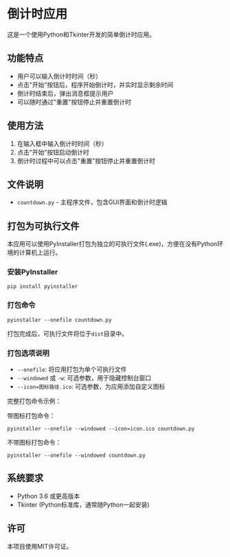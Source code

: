 # 倒计时应用

这是一个使用Python和Tkinter开发的简单倒计时应用。

## 功能特点

- 用户可以输入倒计时时间（秒）
- 点击"开始"按钮后，程序开始倒计时，并实时显示剩余时间
- 倒计时结束后，弹出消息框提示用户
- 可以随时通过"重置"按钮停止并重置倒计时

## 使用方法

1. 在输入框中输入倒计时时间（秒）
2. 点击"开始"按钮启动倒计时
3. 倒计时过程中可以点击"重置"按钮停止并重置倒计时

## 文件说明

- `countdown.py` - 主程序文件，包含GUI界面和倒计时逻辑

## 打包为可执行文件

本应用可以使用PyInstaller打包为独立的可执行文件(.exe)，方便在没有Python环境的计算机上运行。

### 安装PyInstaller

```
pip install pyinstaller
```

### 打包命令

```
pyinstaller --onefile countdown.py
```

打包完成后，可执行文件将位于`dist`目录中。

### 打包选项说明

- `--onefile`: 将应用打包为单个可执行文件
- `--windowed` 或 `-w`: 可选参数，用于隐藏控制台窗口
- `--icon=图标路径.ico`: 可选参数，为应用添加自定义图标

完整打包命令示例：

带图标打包命令：
```
pyinstaller --onefile --windowed --icon=icon.ico countdown.py
```

不带图标打包命令：
```
pyinstaller --onefile --windowed countdown.py
```

## 系统要求

- Python 3.6 或更高版本
- Tkinter (Python标准库，通常随Python一起安装)

## 许可

本项目使用MIT许可证。